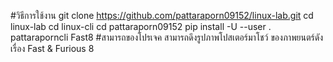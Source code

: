 #วิธีการใช้งาน
git clone https://github.com/pattaraporn09152/linux-lab.git
cd linux-lab
cd linux-cli
cd pattaraporn09152
pip install -U --user .
pattaraporncli Fast8
#สามารถของโปรเจค
สามารถดึงรูปภาพโปสเตอร์มาโชว์ ของภาพยนตร์ดังเรื่อง Fast & Furious 8 

